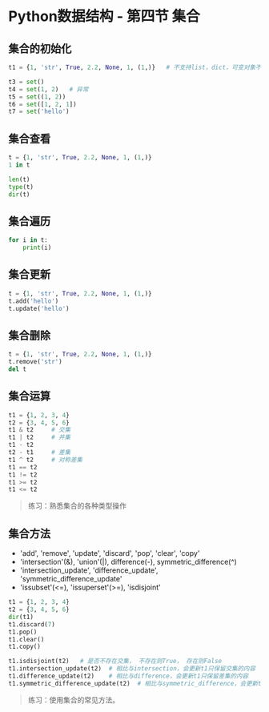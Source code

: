 # Python数据结构 - 第四节 集合

## 集合的初始化
```python
t1 = {1, 'str', True, 2.2, None, 1, (1,)}   # 不支持list，dict，可变对象不能hash出唯一值

t3 = set()
t4 = set(1, 2)   # 异常
t5 = set((1, 2))
t6 = set([1, 2, 1])
t7 = set('hello')
```

## 集合查看
```python
t = {1, 'str', True, 2.2, None, 1, (1,)} 
1 in t

len(t)
type(t)
dir(t)
```

## 集合遍历
```python
for i in t:
    print(i)
```

## 集合更新
```python
t = {1, 'str', True, 2.2, None, 1, (1,)}
t.add('hello')
t.update('hello')
```

## 集合删除
```python
t = {1, 'str', True, 2.2, None, 1, (1,)}
t.remove('str')
del t
```

## 集合运算
```python
t1 = {1, 2, 3, 4}
t2 = {3, 4, 5, 6}
t1 & t2     # 交集
t1 | t2     # 并集
t1 - t2 
t2 - t1     # 差集
t1 ^ t2     # 对称差集
t1 == t2
t1 != t2
t1 >= t2
t1 <= t2
```
> 练习：熟悉集合的各种类型操作

## 集合方法
-  'add', 'remove', 'update', 'discard', 'pop', 'clear', 'copy'
-  'intersection'(&), 'union'(|), difference(-), symmetric_difference(^)
-  'intersection_update', 'difference_update', 'symmetric_difference_update'
-  'issubset'(<=), 'issuperset'(>=), 'isdisjoint'
```python
t1 = {1, 2, 3, 4}
t2 = {3, 4, 5, 6}
dir(t1)
t1.discard(7)
t1.pop()
t1.clear()
t1.copy()

t1.isdisjoint(t2)   # 是否不存在交集， 不存在则True， 存在则False
t1.intersection_update(t2)  # 相比与intersection，会更新t1只保留交集的内容
t1.difference_update(t2)    # 相比与difference，会更新t1只保留差集的内容
t1.symmetric_difference_update(t2)  # 相比与symmetric_difference，会更新t1只保留对称差集的内容
```
> 练习：使用集合的常见方法。

